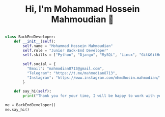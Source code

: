 <h1 align="center">Hi, I'm Mohammad Hossein Mahmoudian 👋</h1>


```python

class BackEndDeveloper:
    def __init__(self):
        self.name = "Mohammad Hossein Mahmoudian"
        self.role = "Junior Back-End Developer"
        self.skills = ["Python", "Django", "MySQL", "Linux", "Git&GitHub", "Basics Network&Security"]
        
        self.social = {
          "Email": "mahmodian8713@gmail.com",
          "Telegram": "https://t.me/mahmodian8713",
          "Instagram": "https://www.instagram.com/mhmdhosin.mahmodian/"
        }
        
    def say_hi(self):
        print("Thank you for your time, I will be happy to work with you")
        
me = BackEndDeveloper()
me.say_hi()
```

<!---
HoseiinTech/HoseiinTech is a ✨ special ✨ repository because its `README.md` (this file) appears on your GitHub profile.
You can click the Preview link to take a look at your changes.
--->

